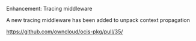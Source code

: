 Enhancement: Tracing middleware

A new tracing middleware has been added to unpack context propagation

<https://github.com/owncloud/ocis-pkg/pull/35/>
